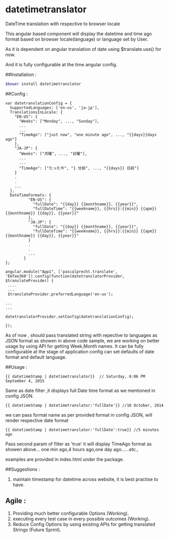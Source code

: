 # datetimetranslator
DateTime translation with respective to browser locale

This angular based component will display the datetime and time ago format based on browser locale(language) or language set by User.

As it is dependent on angular translation of date using $translate.use() for now.

And it is fully configurable at the time angular config.


##Installation :
```bash
$bower install datetimetranslator
```
##Config :

```
var datetranslationConfig = {
  SupportedLanguages: ['en-us', 'ja-jp'],
  TranslationsInLocale: {
    "EN-US": {
      "Weeks": ["Monday", ..., "Sunday"],
      ...
      ...
      "TimeAgo": ["just now", "one minute ago", ..., "{{days}}days ago"]
    },
    "JA-JP": {
      "Weeks": ["月曜", ..., "日曜"],
      ...
      ...
      "TimeAgo": ["たった今", "1 分前", ..., "{{days}} 日前"]
    }
    .
    .
    ...
  },
  DateTimeFormats: {
          "EN-US": {
            "fullDate": "{{day}} {{monthname}}, {{year}}",
            "fullDateTime": "{{weekname}}, {{hrs}}:{{min}} {{apm}} {{monthname}} {{day}}, {{year}}"
          },
          "JA-JP": {
            "fullDate": "{{day}} {{monthname}}, {{year}}",
            "fullDateTime": "{{weekname}}, {{hrs}}:{{min}} {{apm}} {{monthname}} {{day}}, {{year}}"
          }
          .
          .
          ...
        }
};

angular.module("App1", ['pascalprecht.translate', 'EmTee360']).config(function(datetranslatorProvider, $translateProvider) {
 ....
 ...
 $translateProvider.preferredLanguage('en-us');
 
...
...

datetranslatorProvider.setConfig(datetranslationConfig);

});
```

As of now , should pass translated string with repective to languages as JSON format as showen in above code sample, we are working on better usage by using API for getting Week,Month names. It can be fully configurable at the stage of application config can set defaults of date format and default language.

##Usage :


```
{{ datetimeStamp | datetimetranslator}}  // Saturday, 6:06 PM September 4, 2015
```
Same as date filter ,it displays full Date time format as we mentioned in config JSON.

```
{{ datetimeStamp | datetimetranslator:'fullDate'}} //10 October, 2014
```

we can pass format name  as per provided format in config JSON, will render respective date format

```
{{ datetimeStamp | datetimetranslator:'fullDate':true}} //5 minutes ago
```

Pass second param of filter as 'true' it will display TimeAgo format as showen above... one min ago,4 hours ago,one day ago......etc.,

examples are provided in index.html under the package.




##Suggestions : 
1. maintain timestamp for datetime across website, it is best practise to have.


## Agile :
1. Providing much better configurable Options (Working).
2. executing every test case in every possible outcomes (Working).
3. Reduce Config Options by using existing APIs for getting translated Strings (Future Sprint).
 
